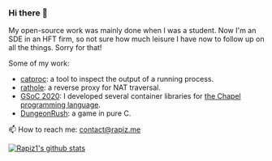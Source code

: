 ### Hi there 👋

<!--
**Rapiz1/Rapiz1** is a ✨ _special_ ✨ repository because its `README.md` (this file) appears on your GitHub profile.

Here are some ideas to get you started:

- 🔭 I’m currently working on ...
- 🌱 I’m currently learning ...
- 👯 I’m looking to collaborate on ...
- 🤔 I’m looking for help with ...
- 💬 Ask me about ...
- 📫 How to reach me: ...
- 😄 Pronouns: ...
- ⚡ Fun fact: ...
-->

My open-source work was mainly done when I was a student. Now I'm an SDE in an HFT firm, so not sure how much leisure I have now to follow up on all the things. Sorry for that!

Some of my work:
- [catproc](https://github.com/rapiz1/catp/): a tool to inspect the output of a running process.
- [rathole](https://github.com/rapiz1/rathole): a reverse proxy for NAT traversal.
- [GSoC 2020](https://summerofcode.withgoogle.com/archive/2020/projects/6016402642698240/): I developed several container libraries for [the Chapel programming language](https://chapel-lang.org/).
- [DungeonRush](https://github.com/rapiz1/dungeonrush): a game in pure C.

📫 How to reach me: [contact@rapiz.me](mailto://contact@rapiz.me)

[![Rapiz1's github stats](https://github-readme-stats-lnncdg0rh-francois-rozet.vercel.app/api?username=rapiz1&include_all_commits=true&show_icons=true)](https://github.com/anuraghazra/github-readme-stats/pull/1186)

<!-- 
[![Rapiz1's Top Langs](https://github-readme-stats.vercel.app/api/top-langs/?username=Rapiz1&layout=compact)](https://github.com/anuraghazra/github-readme-stats)
-->
